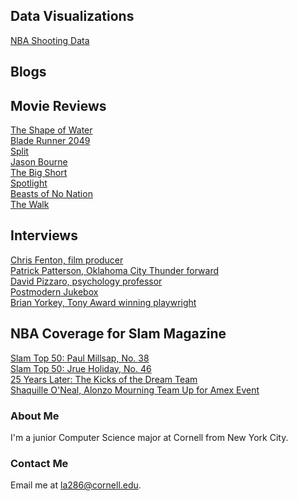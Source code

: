 ## Data Visualizations

[NBA Shooting Data](/INFO3300Project1/project.html)

## Blogs

## Movie Reviews

[The Shape of Water](http://cornellsun.com/2018/01/24/the-shape-of-water-is-a-fairytale-for-adults/) <br>
[Blade Runner 2049](http://cornellsun.com/2017/10/11/blade-runner-2049-might-just-be-a-masterpiece/) <br>
[Split](http://cornellsun.com/2017/02/05/holy-split-signs-of-m-night-shyamalans-return-are-happening/) <br>
[Jason Bourne](http://cornellsun.com/2016/10/11/stale-popcorn-is-still-popcorn-jason-borne-is-still-jason-bourne/) <br>
[The Big Short](http://cornellsun.com/2016/02/03/the-big-short-supplies-what-viewers-demand/) <br>
[Spotlight](http://cornellsun.com/2015/12/06/spotlight-tells-the-story-right/) <br>
[Beasts of No Nation](http://cornellsun.com/2015/10/23/netflixs-beasts-of-no-nation/) <br>
[The Walk](http://cornellsun.com/2015/10/18/living-vicariously-through-the-walk/) <br>

## Interviews 

[Chris Fenton, film producer](http://cornellsun.com/2018/03/20/interview-with-blockers-producer-chris-fenton-93/) <br>
[Patrick Patterson, Oklahoma City Thunder forward](http://www.slamonline.com/nba/patrick-patterson-interview/) <br>
[David Pizzaro, psychology professor](http://sunspots.cornellsun.com/2017/05/28/podcast-psychology-professor-david-pizarro/) <br>
[Postmodern Jukebox](http://cornellsun.com/2015/11/09/a-show-and-a-chat-postmodern-jukebox-at-the-state-theatre/) <br>
[Brian Yorkey, Tony Award winning playwright](/Brian_Yorkey_interview.pdf)

## NBA Coverage for Slam Magazine

[Slam Top 50: Paul Millsap, No. 38](http://www.slamonline.com/nba/paul-millsap-slam-top-50-2017/) <br>
[Slam Top 50: Jrue Holiday, No. 46](http://www.slamonline.com/nba/jrue-holiday-slam-top-50-2017/) <br>
[25 Years Later: The Kicks of the Dream Team](http://www.slamonline.com/kicks/the-kicks-of-the-dream-team/) <br>
[Shaquille O'Neal, Alonzo Mourning Team Up for Amex Event](http://www.slamonline.com/nba/shaquille-oneal-alonzo-mourning-amex/) <br>

### About Me

I'm a junior Computer Science major at Cornell from New York City. 

### Contact Me

Email me at la286@cornell.edu.
